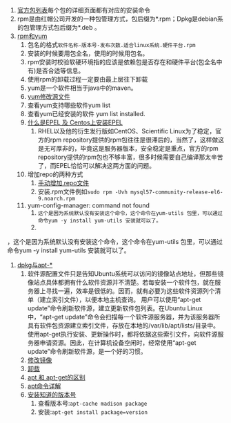 1. [官方包列表](https://pkgs.org)每个包的详细页面都有对应的安装命令      
1. rpm是由红帽公司开发的一种包管理方式，包后缀为*.rpm；Dpkg是debian系的包管理方式包后缀为*.deb 。     
1. [rpm和yum](https://segmentfault.com/a/1190000011200461)      
    1. 包名的格式`软件名称-版本号-发布次数.适合linux系统.硬件平台.rpm`    
    1. 安装的时候要用包全名，使用的时候用包名。   
    1. rpm安装时校验软硬环境指的应该是依赖包是否存在和硬件平台(包全名中有)是否合适等信息。   
    1. 使用rpm的卸载过程一定要由最上层往下卸载      
    1. yum是一个软件相当于java中的maven。     
    1. [yum修改源文件](https://www.cnblogs.com/mchina/archive/2013/01/04/2842275.html)        
    2. 查看yum支持哪些软件yum list 
    3. 查看yum已经安装的软件 yum list installed.
    4. [什么是EPEL 及 Centos上安装EPEL](https://blog.csdn.net/yasi_xi/article/details/11746255)
        1. RHEL以及他的衍生发行版如CentOS、Scientific Linux为了稳定，官方的rpm repository提供的rpm包往往是很滞后的，当然了，这样做这是无可厚非的，毕竟这是服务器版本，安全稳定是重点，官方的rpm repository提供的rpm包也不够丰富，很多时候需要自己编译那太辛苦了，而EPEL恰恰可以解决这两方面的问题。   
    1. 增加repo的两种方式 
        1. [手动增加.repo文件](https://downloads.mariadb.org/mariadb/repositories/#mirror=nodesdirect&distro=CentOS&distro_release=centos7-amd64--centos7&version=10.3)
        2. 安装.rpm文件例如`sudo rpm -Uvh mysql57-community-release-el6-9.noarch.rpm`   
    1. yum-config-manager: command not found
        1. `这个是因为系统默认没有安装这个命令，这个命令在yum-utils 包里，可以通过命令yum -y install yum-utils 安装就可以了。`
        2. 

，这个是因为系统默认没有安装这个命令，这个命令在yum-utils 包里，可以通过命令yum -y install yum-utils 安装就可以了。
1. [dpkg与apt-*](https://segmentfault.com/a/1190000011463440)     
    1. 软件源配置文件只是告知Ubuntu系统可以访问的镜像站点地址，但那些镜像站点具体都拥有什么软件资源并不清楚。若每安装一个软件包，就在服务器上寻找一遍，效率是很低的。因而，就有必要为这些软件资源列个清单（建立索引文件），以便本地主机查询。
用户可以使用“apt-get update”命令刷新软件源，建立更新软件包列表。在Ubuntu Linux中，“apt-get update”命令会扫描每一个软件源服务器，并为该服务器所具有软件包资源建立索引文件，存放在本地的/var/lib/apt/lists/目录中。 使用apt-get执行安装、更新操作时，都将依据这些索引文件，向软件源服务器申请资源。因此，在计算机设备空闲时，经常使用“apt-get update”命令刷新软件源，是一个好的习惯。       
    1. [修改镜像](https://blog.csdn.net/zgljl2012/article/details/79065174)     
    1. [卸载](https://blog.csdn.net/get_set/article/details/51276609)     
    2. [apt 和 apt-get的区别](https://blog.csdn.net/liudsl/article/details/79200134)      
    3. [apt命令详解](https://www.jianshu.com/p/e6f436f785ed)
    1. [安装知道的版本号](https://blog.csdn.net/yjk13703623757/article/details/78945576)
        1. 查看版本号:`apt-cache madison package`
        2. 安装:`apt-get install package=version`
    
